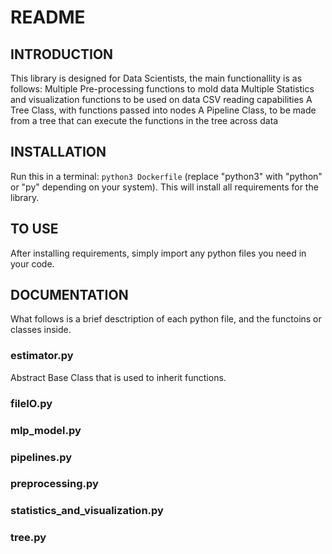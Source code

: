 # README

## INTRODUCTION

This library is designed for Data Scientists, the main functionallity is as follows:
    Multiple Pre-processing functions to mold data
    Multiple Statistics and visualization functions to be used on data
    CSV reading capabilities
    A Tree Class, with functions passed into nodes
    A Pipeline Class, to be made from a tree that can execute the functions in the tree across data

## INSTALLATION

Run this in a terminal: ```python3 Dockerfile``` (replace "python3" with "python" or "py" depending on your system). This will install all requirements for the library.

## TO USE

After installing requirements, simply import any python files you need in your code.

## DOCUMENTATION

What follows is a brief desctription of each python file, and the functoins or classes inside.

### estimator.py
Abstract Base Class that is used to inherit functions. 

### fileIO.py

### mlp_model.py
#### 
### pipelines.py

### preprocessing.py

### statistics_and_visualization.py

### tree.py
